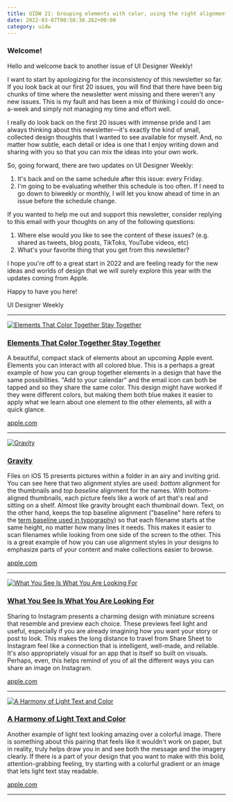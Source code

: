 ```yaml
---
title: UIDW 21: Grouping elements with color, using the right alignment styles, sharing previews, and color and text.
date: 2022-03-07T00:58:38.262+00:00
category: uidw
---
```


### Welcome!

Hello and welcome back to another issue of UI Designer Weekly!

I want to start by apologizing for the inconsistency of this newsletter so far. If you look back at our first 20 issues, you will find that there have been big chunks of time where the newsletter went missing and there weren't any new issues. This is my fault and has been a mix of thinking I could do once-a-week and simply not managing my time and effort well.

I really do look back on the first 20 issues with immense pride and I am always thinking about this newsletter—it's exactly the kind of small, collected design thoughts that I wanted to see available for myself. And, no matter how subtle, each detail or idea is one that I enjoy writing down and sharing with you so that you can mix the ideas into your own work.

So, going forward, there are two updates on UI Designer Weekly:

1. It's back and on the same schedule after this issue: every Friday.
2. I'm going to be evaluating whether this schedule is too often. If I need to go down to biweekly or monthly, I will let you know ahead of time in an issue before the schedule change.

If you wanted to help me out and support this newsletter, consider replying to this email with your thoughts on any of the following questions:

1. Where else would you like to see the content of these issues? (e.g. shared as tweets, blog posts, TikToks, YouTube videos, etc)
2. What's your favorite thing that you get from this newsletter?

I hope you're off to a great start in 2022 and are feeling ready for the new ideas and worlds of design that we will surely explore this year with the updates coming from Apple.

Happy to have you here!

 UI Designer Weekly 

---

[![](https://assets.sahandnayebaziz.org/elements-that-color-together-stay-together.jpeg "Elements That Color Together Stay Together")](https://cur.at/6606h1G?m=web) 

### [Elements That Color Together Stay Together](https://cur.at/6606h1G?m=web)

A beautiful, compact stack of elements about an upcoming Apple event. Elements you can interact with all colored blue. This is a perhaps a great example of how you can group together elements in a design that have the same possibilities. "Add to your calendar" and the email icon can both be tapped and so they share the same color. This design might have worked if they were different colors, but making them both blue makes it easier to apply what we learn about one element to the other elements, all with a quick glance.

[apple.com](https://cur.at/6606h1G?m=web) 

---

[![](https://assets.sahandnayebaziz.org/gravity.jpeg "Gravity")](https://cur.at/fVGy98N?m=web) 

### [Gravity](https://cur.at/fVGy98N?m=web)

Files on iOS 15 presents pictures within a folder in an airy and inviting grid. You can see here that two alignment styles are used: _bottom_ alignment for the thumbnails and _top baseline_ alignment for the names. With bottom-aligned thumbnails, each picture feels like a work of art that's real and sitting on a shelf. Almost like gravity brought each thumbnail down. Text, on the other hand, keeps the top baseline alignment ("baseline" here refers to the [term baseline used in typography](https://cur.at/Q9geWA?m=web)) so that each filename starts at the same height, no matter how many lines it needs. This makes it easier to scan filenames while looking from one side of the screen to the other. This is a great example of how you can use alignment styles in your designs to emphasize parts of your content and make collections easier to browse.

[apple.com](https://cur.at/fVGy98N?m=web) 

---

[![](https://assets.sahandnayebaziz.org/what-you-see-is-what-you-are-looking-for.jpeg "What You See Is What You Are Looking For")](https://cur.at/yg6m2pZ?m=web) 

### [What You See Is What You Are Looking For](https://cur.at/yg6m2pZ?m=web)

Sharing to Instagram presents a charming design with miniature screens that resemble and preview each choice. These previews feel light and useful, especially if you are already imagining how you want your story or post to look. This makes the long distance to travel from Share Sheet to Instagram feel like a connection that is intelligent, well-made, and reliable. It's also appropriately visual for an app that is itself so built on visuals. Perhaps, even, this helps remind of you of all the different ways you can share an image on Instagram.

[apple.com](https://cur.at/yg6m2pZ?m=web) 

---

[![](https://assets.sahandnayebaziz.org/a-harmony-of-light-text-and-color.jpeg "A Harmony of Light Text and Color")](https://cur.at/8S0tYx4?m=web) 

### [A Harmony of Light Text and Color](https://cur.at/8S0tYx4?m=web)

Another example of light text looking amazing over a colorful image. There is something about this pairing that feels like it wouldn't work on paper, but in reality, truly helps draw you in and see both the message and the imagery clearly. If there is a part of your design that you want to make with this bold, attention-grabbing feeling, try starting with a colorful gradient or an image that lets light text stay readable.

[apple.com](https://cur.at/8S0tYx4?m=web) 

---